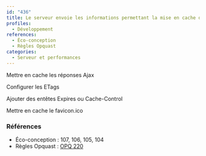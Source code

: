 ```yaml
---
id: "436"
title: Le serveur envoie les informations permettant la mise en cache des contenus
profiles:
  - Développement
references:
  - Éco-conception
  - Règles Opquast
categories:
  - Serveur et performances
---
```


Mettre en cache les réponses Ajax

Configurer les ETags

Ajouter des entêtes Expires ou Cache-Control

Mettre en cache le favicon.ico

### Références

*   Éco-conception : 107, 106, 105, 104
*   Règles Opquast : [OPQ 220](https://checklists.opquast.com/fr/assurance-qualite-web/le-serveur-envoie-les-informations-permettant-la-mise-en-cache-des-contenus)
